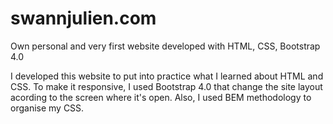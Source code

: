 # swannjulien.com
Own personal and very first website developed with HTML, CSS, Bootstrap 4.0

I developed this website to put into practice what I learned about HTML and CSS.
To make it responsive, I used Bootstrap 4.0 that change the site layout acording to the screen where it's open. 
Also, I used BEM methodology to organise my CSS.
